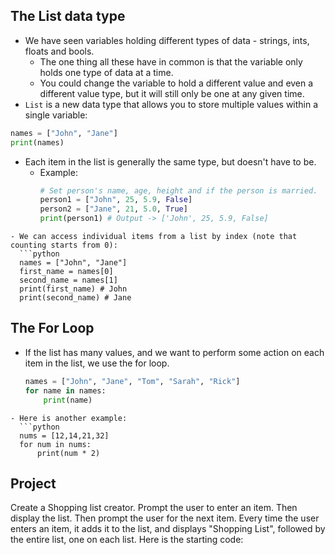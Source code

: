 ## The List data type
- We have seen variables holding different types of data - strings, ints, floats and bools.
	- The one thing all these have in common is that the variable only holds one type of data at a time. 
	- You could change the variable to hold a different value and even a different value type, but it will still only be one at any given time.
-  `List` is a new data type that allows you to store multiple values within a single variable:
  ```python
  names = ["John", "Jane"]
  print(names)
```
- Each item in the list is generally the same type, but doesn't have to be.
	- Example:
	  ```python
	  # Set person's name, age, height and if the person is married.
	  person1 = ["John", 25, 5.9, False]
	  person2 = ["Jane", 21, 5.0, True]
	  print(person1) # Output -> ['John', 25, 5.9, False]
```
- We can access individual items from a list by index (note that counting starts from 0):
  ```python
  names = ["John", "Jane"]
  first_name = names[0]
  second_name = names[1]
  print(first_name) # John
  print(second_name) # Jane
```
## The For Loop
- If the list has many values, and we want to perform some action on each item in the list, we use the for loop.
  ```python
  names = ["John", "Jane", "Tom", "Sarah", "Rick"]
  for name in names:
	  print(name)
```
- Here is another example:
  ```python
  nums = [12,14,21,32]
  for num in nums:
	  print(num * 2)
```
## Project
Create a Shopping list creator. Prompt the user to enter an item. Then display the list. Then prompt the user for the next item. Every time the user enters an item, it adds it to the list, and displays "Shopping List", followed by the entire list, one on each list. 
Here is the starting code: